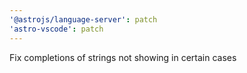 ```yaml
---
'@astrojs/language-server': patch
'astro-vscode': patch
---
```


Fix completions of strings not showing in certain cases
